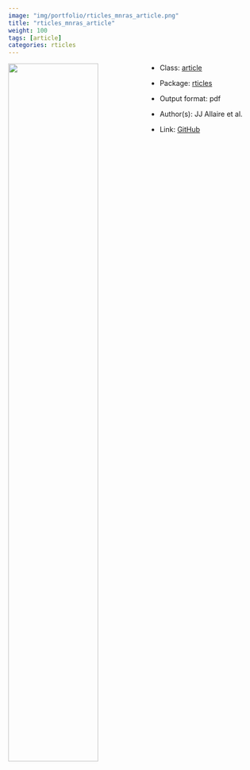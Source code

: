 ```yaml
---
image: "img/portfolio/rticles_mnras_article.png"
title: "rticles_mnras_article"
weight: 100
tags: [article]
categories: rticles
---
```




<!--more-->

<p><a href="../../img/portfolio/rticles_mnras_article.png"><img class = "jf-image-shadow" src="../../img/portfolio/rticles_mnras_article.png", width="60%"  align="left"></a></p>



- Class: [article](../../tags/article)
- Package: [rticles](rticles)
- Output format: pdf

- Author(s): JJ Allaire et al.
- Link: [GitHub](https://github.com/rstudio/rticles)


